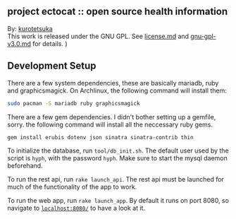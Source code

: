 ## project ectocat :: open source health information ##

By: [kurotetsuka](github.com/kurotetsuka)  
This work is released under the GNU GPL. See [license.md](license.md) and [gnu-gpl-v3.0.md](legal/gnu-gpl-v3.0.md) for details. )

## Development Setup
There are a few system dependencies, these are basically mariadb, ruby and graphicsmagick. On Archlinux, the following command will install them:
```bash
sudo pacman -S mariadb ruby graphicsmagick
```

There are a few gem dependencies. I didn't bother setting up a gemfile, sorry. the following command will install all the neccessary ruby gems.
```bash
gem install erubis dotenv json sinatra sinatra-contrib thin
```

To initialize the database, run `tool/db_init.sh`. The default user used by the script is `hyph`, with the password `hyph`. Make sure to start the mysql daemon beforehand.

To run the rest api, run `rake launch_api`. The rest api must be launched for much of the functionality of the app to work.

To run the web app, run `rake launch_app`. By default it runs on port 8080, so navigate to [`localhost:8080/`](http://localhost:8080/) to have a look at it.


